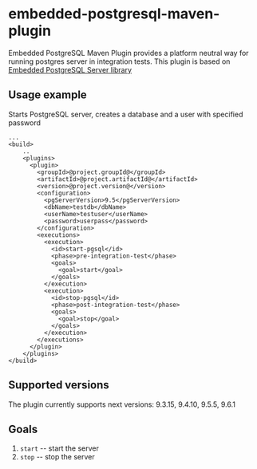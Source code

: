 # embedded-postgresql-maven-plugin
Embedded PostgreSQL Maven Plugin provides a platform neutral way for running postgres server in integration tests.
This plugin  is based on [Embedded PostgreSQL Server library](https://github.com/yandex-qatools/postgresql-embedded)

## Usage example

Starts PostgreSQL server, creates a database and a user with specified password

    ...
    <build>
        ..
        <plugins>
          <plugin>
            <groupId>@project.groupId@</groupId>
            <artifactId>@project.artifactId@</artifactId>
            <version>@project.version@</version>
            <configuration>
              <pgServerVersion>9.5</pgServerVersion>
              <dbName>testdb</dbName>
              <userName>testuser</userName>
              <password>userpass</password>
            </configuration>
            <executions>
              <execution>
                <id>start-pgsql</id>
                <phase>pre-integration-test</phase>
                <goals>
                  <goal>start</goal>
                </goals>
              </execution>
              <execution>
                <id>stop-pgsql</id>
                <phase>post-integration-test</phase>
                <goals>
                  <goal>stop</goal>
                </goals>
              </execution>
            </executions>
          </plugin>
        </plugins>
    </build>


## Supported versions

The plugin currently supports next versions: 9.3.15, 9.4.10, 9.5.5, 9.6.1

## Goals
                  
1. `start` -- start the server
2. `stop` -- stop the server
